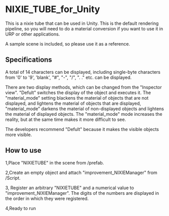 # NIXIE_TUBE_for_Unity

This is a nixie tube that can be used in Unity.
This is the default rendering pipeline, so you will need to do a material conversion if you want to use it in URP or other applications.

A sample scene is included, so please use it as a reference.

## Specifications
A total of 14 characters can be displayed, including single-byte characters from '0' to '9', 'blank', "#", "-", "/", ". ." etc. can be displayed.

There are two display methods, which can be changed from the "Inspector view".
"Defult" switches the display of the object and executes it.
The "material_mode" setting blackens the material of objects that are not displayed, and lightens the material of objects that are displayed,
"material_mode" darkens the material of non-displayed objects and lightens the material of displayed objects.
The "material_mode" mode increases the reality, but at the same time makes it more difficult to see.

The developers recommend "Defult" because it makes the visible objects more visible.

## How to use

1,Place "NIXIETUBE" in the scene from /prefab.

2,Create an empty object and attach "improvement_NIXIEManager" from /Script.

3, Register an arbitrary "NIXIETUBE" and a numerical value to "improvement_NIXIEManager".
The digits of the numbers are displayed in the order in which they were registered.

4,Ready to run
